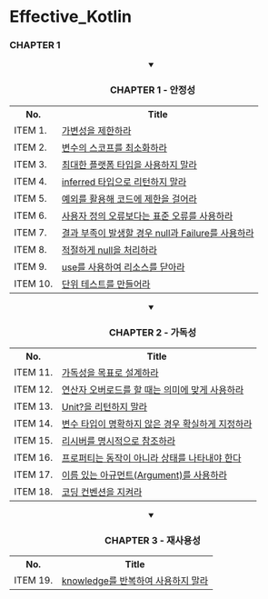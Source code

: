 # Effective_Kotlin
### CHAPTER 1

<div align="center">
    <details open>
    <summary> <h3> CHAPTER 1 - 안정성 </h3> </summary>
       <table align="center">
	       <th>No. </th>
	       <th>Title </th>
              	<tr align="left">
	               <td> ITEM 1. </td>
                       <td> <a href="https://github.com/wooilahn/Effective_Kotlin/blob/main/CH1/CH1_ITEM1_%EA%B0%80%EB%B3%80%EC%84%B1%EC%9D%84%EC%A0%9C%ED%95%9C%ED%95%98%EB%9D%BC.md" title="가변성을 제한하라"> 가변성을 제한하라 </a></td>
	              </tr>
              	<tr align="left">
	               <td> ITEM 2. </td>
                       <td> <a href="https://github.com/wooilahn/Effective_Kotlin/blob/main/CH1/CH1_ITEM2_%EB%B3%80%EC%88%98%EC%9D%98%20%EC%8A%A4%EC%BD%94%ED%94%84%EB%A5%BC%20%EC%B5%9C%EC%86%8C%ED%99%94%ED%95%98%EB%9D%BC.md" title="변수의 스코프를 최소화하라"> 변수의 스코프를 최소화하라 </a> </td>
	              </tr>
              	<tr align="left">
	               <td> ITEM 3. </td>
                       <td> <a href="https://github.com/wooilahn/Effective_Kotlin/blob/main/CH1/CH1_ITEM3_%EC%B5%9C%EB%8C%80%ED%95%9C%20%ED%94%8C%EB%9E%AB%ED%8F%BC%20%ED%83%80%EC%9E%85%EC%9D%84%20%EC%82%AC%EC%9A%A9%ED%95%98%EC%A7%80%20%EB%A7%90%EB%9D%BC.md" title="최대한 플랫폼 타입을 사용하지 말라"> 최대한 플랫폼 타입을 사용하지 말라 </a> </td>
	              </tr>
              	<tr align="left">
	               <td> ITEM 4. </td>
                       <td> <a href="https://github.com/wooilahn/Effective_Kotlin/blob/main/CH1/CH1_ITEM4_inferred%20%ED%83%80%EC%9E%85%EC%9C%BC%EB%A1%9C%20%EB%A6%AC%ED%84%B4%ED%95%98%EC%A7%80%20%EB%A7%90%EB%9D%BC.md" title="inferred 타입으로 리턴하지 말라"> inferred 타입으로 리턴하지 말라 </a> </td>
	              </tr>
              	<tr align="left">
	               <td> ITEM 5. </td>
                       <td> <a href="https://github.com/wooilahn/Effective_Kotlin/blob/main/CH1/CH1_ITEM5_%EC%98%88%EC%99%B8%EB%A5%BC%20%ED%99%9C%EC%9A%A9%ED%95%B4%20%EC%BD%94%EB%93%9C%EC%97%90%20%EC%A0%9C%ED%95%9C%EC%9D%84%20%EA%B1%B8%EC%96%B4%EB%9D%BC.md" title="예외를 활용해 코드에 제한을 걸어라"> 예외를 활용해 코드에 제한을 걸어라 </a> </td>
	              </tr>
              	<tr align="left">
	               <td> ITEM 6. </td>
                       <td> <a href="https://github.com/wooilahn/Effective_Kotlin/blob/main/CH1/CH1_ITEM6_%EC%82%AC%EC%9A%A9%EC%9E%90%EC%A0%95%EC%9D%98%EC%98%A4%EB%A5%98%EB%B3%B4%EB%8B%A4%EB%8A%94%20%ED%91%9C%EC%A4%80%EC%98%A4%EB%A5%98%EB%A5%BC%20%EC%82%AC%EC%9A%A9%ED%95%98%EB%9D%BC.md" title="사용자 정의 오류보다는 표준 오류를 사용하라"> 사용자 정의 오류보다는 표준 오류를 사용하라 </a> </td>
	              </tr>
              	<tr align="left">
	               <td> ITEM 7. </td>
                       <td> <a href="https://github.com/wooilahn/Effective_Kotlin/blob/main/CH1/CH1_ITEM7_%EA%B2%B0%EA%B3%BC%20%EB%B6%80%EC%A1%B1%EC%9D%B4%20%EB%B0%9C%EC%83%9D%ED%95%A0%20%EA%B2%BD%EC%9A%B0%20null%EA%B3%BC%20Failure%EB%A5%BC%20%EC%82%AC%EC%9A%A9%ED%95%98%EB%9D%BC.md" title="결과 부족이 발생할 경우 null과 Failure를 사용하라"> 결과 부족이 발생할 경우 null과 Failure를 사용하라 </a> </td>
	              </tr>
              	<tr align="left">
	               <td> ITEM 8. </td>
                       <td> <a href="https://github.com/wooilahn/Effective_Kotlin/blob/main/CH1/CH1_ITEM8_%EC%A0%81%EC%A0%88%ED%95%98%EA%B2%8C%20null%EC%9D%84%20%EC%B2%98%EB%A6%AC%ED%95%98%EB%9D%BC.md" title="적절하게 null을 처리하라"> 적절하게 null을 처리하라 </a> </td>
	              </tr>
              	<tr align="left">
	               <td> ITEM 9. </td>
                       <td> <a href="https://github.com/wooilahn/Effective_Kotlin/blob/main/CH1/CH1_ITEM9_use%EB%A5%BC%20%EC%82%AC%EC%9A%A9%ED%95%98%EC%97%AC%20%EB%A6%AC%EC%86%8C%EC%8A%A4%EB%A5%BC%20%EB%8B%AB%EC%95%84%EB%9D%BC.md" title="use를 사용하여 리소스를 닫아라"> use를 사용하여 리소스를 닫아라 </a> </td>
	              </tr>
              	<tr align="left">
	               <td> ITEM 10. </td>
                       <td> <a href="https://github.com/wooilahn/Effective_Kotlin/blob/main/CH1/CH1_ITEM10_%EB%8B%A8%EC%9C%84%20%ED%85%8C%EC%8A%A4%ED%8A%B8%EB%A5%BC%20%EB%A7%8C%EB%93%A4%EC%96%B4%EB%9D%BC.md" title="단위 테스트를 만들어라"> 단위 테스트를 만들어라 </a> </td>
	              </tr>
	      </table>
    </details> 
    <details open>
    <summary> <h3> CHAPTER 2 - 가독성 </h3> </summary>
       <table align="center">
	       <th>No. </th>
	       <th>Title </th>
              	<tr align="left">
	               <td> ITEM 11. </td>
                       <td> <a href="https://github.com/wooilahn/Effective_Kotlin/blob/main/CH2/CH2_ITEM11_%EA%B0%80%EB%8F%85%EC%84%B1%EC%9D%84%20%EB%AA%A9%ED%91%9C%EB%A1%9C%20%EC%84%A4%EA%B3%84%ED%95%98%EB%9D%BC.md" title="가독성을 목표로 설계하라"> 가독성을 목표로 설계하라 </a></td>
	              </tr>
              	<tr align="left">
	               <td> ITEM 12. </td>
                       <td> <a href="https://github.com/wooilahn/Effective_Kotlin/blob/main/CH2/CH2_ITEM12_%EC%97%B0%EC%82%B0%EC%9E%90%20%EC%98%A4%EB%B2%84%EB%A1%9C%EB%93%9C%EB%A5%BC%20%ED%95%A0%20%EB%95%8C%EB%8A%94%20%EC%9D%98%EB%AF%B8%EC%97%90%20%EB%A7%9E%EA%B2%8C%20%EC%82%AC%EC%9A%A9%ED%95%98%EB%9D%BC.md" title="연산자 오버로드를 할 때는 의미에 맞게 사용하라"> 연산자 오버로드를 할 때는 의미에 맞게 사용하라 </a></td>
	              </tr>
              	<tr align="left">
	               <td> ITEM 13. </td>
                       <td> <a href="https://github.com/wooilahn/Effective_Kotlin/blob/main/CH2/CH2_ITEM13_Unit%3F%EC%9D%84%20%EB%A6%AC%ED%84%B4%ED%95%98%EC%A7%80%20%EB%A7%90%EB%9D%BC.md" title="Unit?을 리턴하지 말라"> Unit?을 리턴하지 말라 </a></td>
	              </tr>
              	<tr align="left">
	               <td> ITEM 14. </td>
                       <td> <a href="https://github.com/wooilahn/Effective_Kotlin/blob/main/CH2/CH2_ITEM14_%EB%B3%80%EC%88%98%20%ED%83%80%EC%9E%85%EC%9D%B4%20%EB%AA%85%ED%99%95%ED%95%98%EC%A7%80%20%EC%95%8A%EC%9D%80%20%EA%B2%BD%EC%9A%B0%20%ED%99%95%EC%8B%A4%ED%95%98%EA%B2%8C%20%EC%A7%80%EC%A0%95%ED%95%98%EB%9D%BC.md" title="변수 타입이 명확하지 않은 경우 확실하게 지정하라"> 변수 타입이 명확하지 않은 경우 확실하게 지정하라 </a></td>
	              </tr>
              	<tr align="left">
	               <td> ITEM 15. </td>
                       <td> <a href="https://github.com/wooilahn/Effective_Kotlin/blob/main/CH2/CH2_ITEM15_%EB%A6%AC%EC%8B%9C%EB%B2%84%EB%A5%BC%20%EB%AA%85%EC%8B%9C%EC%A0%81%EC%9C%BC%EB%A1%9C%20%EC%B0%B8%EC%A1%B0%ED%95%98%EB%9D%BC.md" title="리시버를 명시적으로 참조하라"> 리시버를 명시적으로 참조하라 </a></td>
	              </tr>
              	<tr align="left">
	               <td> ITEM 16. </td>
                       <td> <a href="https://github.com/wooilahn/Effective_Kotlin/blob/main/CH2/CH2_ITEM16_%ED%94%84%EB%A1%9C%ED%8D%BC%ED%8B%B0%EB%8A%94%20%EB%8F%99%EC%9E%91%EC%9D%B4%20%EC%95%84%EB%8B%88%EB%9D%BC%20%EC%83%81%ED%83%9C%EB%A5%BC%20%EB%82%98%ED%83%80%EB%82%B4%EC%95%BC%20%ED%95%9C%EB%8B%A4.md" title="프로퍼티는 동작이 아니라 상태를 나타내야 한다"> 프로퍼티는 동작이 아니라 상태를 나타내야 한다 </a></td>
	              </tr>
              	<tr align="left">
	               <td> ITEM 17. </td>
                       <td> <a href="https://github.com/wooilahn/Effective_Kotlin/blob/main/CH2/CH2_ITEM17_%EC%9D%B4%EB%A6%84%20%EC%9E%88%EB%8A%94%20%EC%95%84%EA%B7%9C%EB%A8%BC%ED%8A%B8%EB%A5%BC%20%EC%82%AC%EC%9A%A9%ED%95%98%EB%9D%BC.md" title="이름 있는 아규먼트(Argument)를 사용하라"> 이름 있는 아규먼트(Argument)를 사용하라 </a></td>
	              </tr>
              	<tr align="left">
	               <td> ITEM 18. </td>
                       <td> <a href="https://github.com/wooilahn/Effective_Kotlin/blob/main/CH2/CH2_ITEM18_%EC%BD%94%EB%94%A9%20%EC%BB%A8%EB%B2%A4%EC%85%98%EC%9D%84%20%EC%A7%80%EC%BC%9C%EB%9D%BC.md" title="코딩 컨벤션을 지켜라"> 코딩 컨벤션을 지켜라 </a></td>
	              </tr>
	      </table>
    </details> 
    <details open>
    <summary> <h3> CHAPTER 3 - 재사용성 </h3> </summary>
       <table align="center">
	       <th>No. </th>
	       <th>Title </th>
              	<tr align="left">
	               <td> ITEM 19. </td>
                       <td> <a href="https://github.com/wooilahn/Effective_Kotlin/blob/main/CH1_ITEM1_%EA%B0%80%EB%B3%80%EC%84%B1%EC%9D%84%EC%A0%9C%ED%95%9C%ED%95%98%EB%9D%BC.md" title="knowledge를 반복하여 사용하지 말라"> knowledge를 반복하여 사용하지 말라 </a></td>
	              </tr>
	      </table>
    </details> 
</div>
